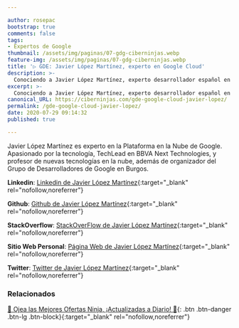 ```yaml
---

author: rosepac
bootstrap: true
comments: false
tags:
- Expertos de Google
thumbnail: /assets/img/paginas/07-gdg-ciberninjas.webp
feature-img: /assets/img/paginas/07-gdg-ciberninjas.webp
title: '▷ GDE: Javier López Martínez, experto en Google Cloud'
description: >-
  Conociendo a Javier López Martínez, experto desarrollador español en la tecnología Google Cloud Computer incluido en el programa de Expertos de Desarrolladores de Google 2020.
excerpt: >-
  Conociendo a Javier López Martínez, experto desarrollador español en la tecnología Google Cloud Computer incluido en el programa de Expertos de Desarrolladores de Google 2020.
canonical_URL: https://ciberninjas.com/gde-google-cloud-javier-lopez/
permalink: /gde-google-cloud-javier-lopez/
date: 2020-07-29 09:14:32
published: true

---
```


Javier López Martínez es experto en la Plataforma en la Nube de Google. Apasionado por la tecnología, TechLead en BBVA Next Technologies, y profesor de nuevas tecnologías en la nube, además de organizador del Grupo de Desarrolladores de Google en Burgos.

**Linkedin**: [Linkedin de Javier López Martínez](https://www.linkedin.com/in/jlopezmartinez/){:target="_blank" rel="nofollow,noreferrer"}

**Github**: [Github de Javier López Martínez](https://github.com/javioreto){:target="_blank" rel="nofollow,noreferrer"}

**StackOverflow**: [StackOverFlow de Javier López Martínez](https://stackoverflow.com/users/6640679/javioreto){:target="_blank" rel="nofollow,noreferrer"}

**Sitio Web Personal**: [Página Web de Javier López Martínez](http://gdgburgos.com/){:target="_blank" rel="nofollow,noreferrer"}

**Twitter**: [Twitter de Javier López Martínez](https://twitter.com/javioreto){:target="_blank" rel="nofollow,noreferrer"}
<!-- https://developers.google.com/community/experts/directory/profile/profile-carlos_sanchez -->

### **Relacionados** <!-- omit in toc -->

[🎁 Ojea las Mejores Ofertas Ninja, ¡Actualizadas a Diario! 🛒](https://www.amazon.es/shop/cibercursos "Los Mejores Chollos de Amazon, Ofertas Flash, Black Monday y Amazon Prime Day"){: .btn .btn-danger .btn-lg .btn-block}{:target="_blank" rel="nofollow,noreferrer"}
